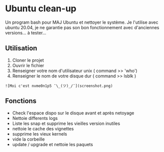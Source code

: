 # Ubuntu clean-up

Un program bash pour MAJ Ubuntu et nettoyer le système. Je l'utilise avec ubuntu 20.04, je ne garantie pas son bon fonctionnement avec d'anciennes versions... à tester...


## Utilisation

1. Cloner le projet
2. Ouvrir le fichier
3. Renseigner votre nom d'utilisateur unix ( command  >> 'who')
4. Renseigner le nom de votre disque dur ( command >> lsblk )

`![Moi c'est nvme0n1p5 ¯\_(ツ)_/¯](screenshot.png)`

## Fonctions

* Check l'espace dispo sur le disque avant et après netoyage
* Nettoie differents logs
* Liste les snap et supprime les vieilles version inutiles
* nettoie le cache des vignettes
* supprime les vieux kernels
* vide la corbeille
* update / upgrade et nettoie les paquets